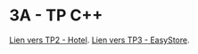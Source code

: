 # 3A - TP C++

[Lien vers TP2 - Hotel](https://github.com/Hugoreoo/tp2-hotel).
[Lien vers TP3 - EasyStore](https://github.com/Hugoreoo/tp3-easystore).
